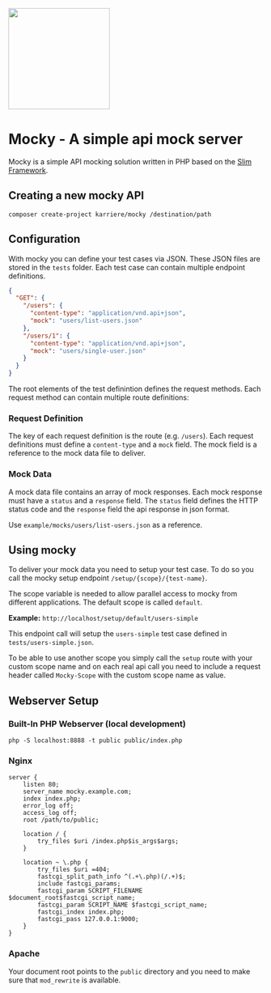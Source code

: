 <a href="https://www.karriere.at/" target="_blank"><img width="200" src="http://www.karriere.at/images/layout/katlogo.svg"></a>
<span>&nbsp;&nbsp;&nbsp;</span>

# Mocky - A simple api mock server

Mocky is a simple API mocking solution written in PHP based on the [Slim Framework](https://www.slimframework.com/).

## Creating a new mocky API

```
composer create-project karriere/mocky /destination/path
```

## Configuration
With mocky you can define your test cases via JSON. These JSON files are stored in the `tests` folder. Each test case can contain multiple endpoint definitions.

```json
{
  "GET": {
    "/users": {
      "content-type": "application/vnd.api+json",
      "mock": "users/list-users.json"
    },
    "/users/1": {
      "content-type": "application/vnd.api+json",
      "mock": "users/single-user.json"
    }
  }
}
```

The root elements of the test definintion defines the request methods. Each request method can contain multiple route definitions:

### Request Definition
The key of each request definition is the route (e.g. `/users`). Each request definitions must define a `content-type` and a `mock` field. The mock field is a reference to the mock data file to deliver.

### Mock Data
A mock data file contains an array of mock responses. Each mock response must have a `status` and a `response` field. The `status` field defines the HTTP status code and the `response` field the api response in json format.

Use `example/mocks/users/list-users.json` as a reference.

## Using mocky

To deliver your mock data you need to setup your test case. To do so you call the mocky setup endpoint `/setup/{scope}/{test-name}`.

The scope variable is needed to allow parallel access to mocky from different applications. The default scope is called `default`.

**Example:**
`http://localhost/setup/default/users-simple`

This endpoint call will setup the `users-simple` test case defined in `tests/users-simple.json`.

To be able to use another scope you simply call the `setup` route with your custom scope name and on each real api call you need to include a request header called `Mocky-Scope` with the custom scope name as value.

## Webserver Setup

### Built-In PHP Webserver (local development)
```
php -S localhost:8888 -t public public/index.php
```

### Nginx
```
server {
    listen 80;
    server_name mocky.example.com;
    index index.php;
    error_log off;
    access_log off;
    root /path/to/public;

    location / {
        try_files $uri /index.php$is_args$args;
    }

    location ~ \.php {
        try_files $uri =404;
        fastcgi_split_path_info ^(.+\.php)(/.+)$;
        include fastcgi_params;
        fastcgi_param SCRIPT_FILENAME $document_root$fastcgi_script_name;
        fastcgi_param SCRIPT_NAME $fastcgi_script_name;
        fastcgi_index index.php;
        fastcgi_pass 127.0.0.1:9000;
    }
}
```

### Apache
Your document root points to the `public` directory and you need to make sure that `mod_rewrite` is available.